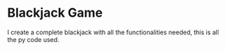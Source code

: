 # Blackjack Game
I create a complete blackjack with all the functionalities needed, this is all the py code used.
